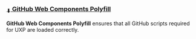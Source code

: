 ### [<sub>⬇</sub> GitHub Web Components Polyfill](https://github.com/JustOff/github-wc-polyfill/releases)

**GitHub Web Components Polyfill** ensures that all GitHub scripts required for UXP are loaded correctly.
